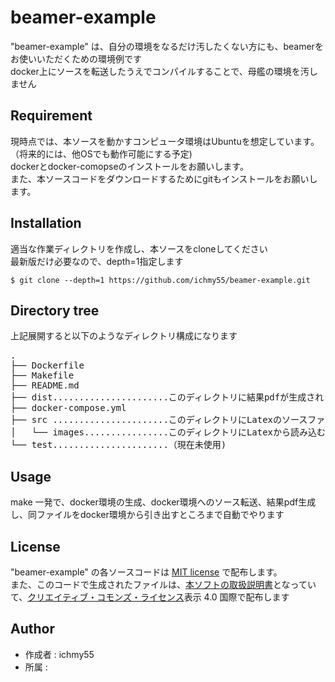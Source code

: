 # beamer-example
"beamer-example" は、自分の環境をなるだけ汚したくない方にも、beamerをお使いいただくための環境例です  
docker上にソースを転送したうえでコンパイルすることで、母艦の環境を汚しません

## Requirement
現時点では、本ソースを動かすコンピュータ環境はUbuntuを想定しています。  
（将来的には、他OSでも動作可能にする予定)  
dockerとdocker-comopseのインストールをお願いします。  
また、本ソースコードをダウンロードするためにgitもインストールをお願いします。

## Installation
適当な作業ディレクトリを作成し、本ソースをcloneしてください  
最新版だけ必要なので、depth=1指定します  

```
$ git clone --depth=1 https://github.com/ichmy55/beamer-example.git
```

## Directory tree
上記展開すると以下のようなディレクトリ構成になります
<pre>
.
├── Dockerfile
├── Makefile
├── README.md
├── dist......................このディレクトリに結果pdfが生成されます
├── docker-compose.yml
├── src ......................このディレクトリにLatexのソースファイルを配置します
│   └── images................このディレクトリにLatexから読み込む画像ファイルを配置します
└── test......................（現在未使用)
</pre>
## Usage
make 一発で、docker環境の生成、docker環境へのソース転送、結果pdf生成し、同ファイルをdocker環境から引き出すところまで自動でやります

## License
"beamer-example" の各ソースコードは [MIT license](https://ja.wikipedia.org/wiki/MIT_License) で配布します。  
また、このコードで生成されたファイルは、[本ソフトの取扱説明書](/dist/beamer-example.pdf)となっていて、[クリエイティブ・コモンズ・ライセンス](https://ja.wikipedia.org/wiki/%E3%82%AF%E3%83%AA%E3%82%A8%E3%82%A4%E3%83%86%E3%82%A3%E3%83%96%E3%83%BB%E3%82%B3%E3%83%A2%E3%83%B3%E3%82%BA%E3%83%BB%E3%83%A9%E3%82%A4%E3%82%BB%E3%83%B3%E3%82%B9)表示 4.0 国際で配布します

## Author
* 作成者 : ichmy55
* 所属   : 
